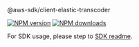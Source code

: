 @aws-sdk/client-elastic-transcoder

[![NPM version](https://img.shields.io/npm/v/@aws-sdk/client-elastic-transcoder/beta.svg)](https://www.npmjs.com/package/@aws-sdk/client-elastic-transcoder)
[![NPM downloads](https://img.shields.io/npm/dm/@aws-sdk/client-elastic-transcoder.svg)](https://www.npmjs.com/package/@aws-sdk/client-elastic-transcoder)

For SDK usage, please step to [SDK readme](https://github.com/aws/aws-sdk-js-v3).
